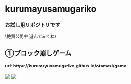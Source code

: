 <h1>kurumayusamugariko</h1>
<h3>お試し用リポジトリです</h3>
<p>\絶賛公開中 遊んでみてね/</p>

<h2>①ブロック崩しゲーム</h2>
<h4>url: https://kurumayusamugariko.github.io/otamesi/game</h4> 
<img src="https://img.shields.io/badge/-Javascript-black.svg?logo=javascript&style=popout-square"> <img src="https://img.shields.io/badge/-Node.js-black.svg?logo=node.js&style=popout-square">

